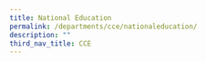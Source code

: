 ```yaml
---
title: National Education
permalink: /departments/cce/nationaleducation/
description: ""
third_nav_title: CCE
---
```

